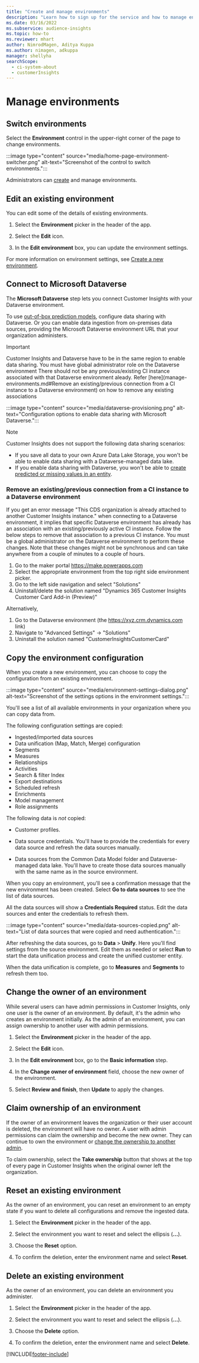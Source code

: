 ```yaml
---
title: "Create and manage environments"
description: "Learn how to sign up for the service and how to manage environments."
ms.date: 03/16/2022
ms.subservice: audience-insights
ms.topic: how-to
ms.reviewer: mhart
author: NimrodMagen, Aditya Kuppa
ms.author: nimagen, adkuppa
manager: shellyha
searchScope: 
  - ci-system-about
  - customerInsights
---
```


# Manage environments

## Switch environments

Select the **Environment** control in the upper-right corner of the page to change environments.

:::image type="content" source="media/home-page-environment-switcher.png" alt-text="Screenshot of the control to switch environments.":::

Administrators can [create](create-environment.md) and manage environments.

## Edit an existing environment

You can edit some of the details of existing environments.

1.	Select the **Environment** picker in the header of the app.

2.	Select the **Edit** icon.

3. In the **Edit environment** box, you can update the environment settings.

For more information on environment settings, see [Create a new environment](create-environment.md).

## Connect to Microsoft Dataverse
   
The **Microsoft Dataverse** step lets you connect Customer Insights with your Dataverse environment.

To use [out-of-box prediction models](predictions-overview.md#out-of-box-models), configure data sharing with Dataverse. Or you can enable data ingestion from on-premises data sources, providing the Microsoft Dataverse environment URL that your organization administers.

> [!IMPORTANT]
> Customer Insights and Dataverse have to be in the same region to enable data sharing.
> You must have global administrator role on the Dataverse environment
> There should not be any previous/existing CI instance associated with that Dataverse environment aleady. Refer [here](manage-environments.md#Remove an existing/previous connection from a CI instance to a Dataverse environment) on how to remove any existing associations

:::image type="content" source="media/dataverse-provisioning.png" alt-text="Configuration options to enable data sharing with Microsoft Dataverse.":::

> [!NOTE]
> Customer Insights does not support the following data sharing scenarios:
> - If you save all data to your own Azure Data Lake Storage, you won't be able to enable data sharing with a Dataverse-managed data lake.
> - If you enable data sharing with Dataverse, you won't be able to [create predicted or missing values in an entity](predictions.md).

### Remove an existing/previous connection from a CI instance to a Dataverse environment
If you get an error message "This CDS organization is already attached to another Customer Insights instance." when connecting to a Dataverse environment, it implies  that specific Dataverse environment has already has an association with an existing/previously active CI instance. Follow the below steps to remove that association to a previous CI instance. You must be a global administrator on the Dataverse environment to perform these changes. Note that these changes might not be synchronous and can take anywhere from a couple of minutes to a couple of hours.

1. Go to the maker portal https://make.powerapps.com
1. Select the appropriate environment from the top right side environment picker.
1. Go to the left side navigation and select "Solutions"
1. Uninstall/delete the solution named "Dynamics 365 Customer Insights Customer Card Add-in (Preview)"

Alternatively,
1. Go to the Dataverse environment (the https://xyz.crm.dynamics.com  link)
2. Navigate to "Advanced Settings" -> "Solutions"
3. Uninstall the solution named "CustomerInsightsCustomerCard"

## Copy the environment configuration

When you create a new environment, you can choose to copy the configuration from an existing environment. 

:::image type="content" source="media/environment-settings-dialog.png" alt-text="Screenshot of the settings options in the environment settings.":::

You'll see a list of all available environments in your organization where you can copy data from.

The following configuration settings are copied:

- Ingested/imported data sources
- Data unification (Map, Match, Merge) configuration
- Segments
- Measures
- Relationships
- Activities
- Search & filter Index
- Export destinations
- Scheduled refresh
- Enrichments
- Model management
- Role assignments

The following data is *not* copied:

- Customer profiles.
- Data source credentials. You'll have to provide the credentials for every data source and refresh the data sources manually.

- Data sources from the Common Data Model folder and Dataverse-managed data lake. You'll have to create those data sources manually with the same name as in the source environment.

When you copy an environment, you'll see a confirmation message that the new environment has been created. Select **Go to data sources** to see the list of data sources.

All the data sources will show a **Credentials Required** status. Edit the data sources and enter the credentials to refresh them.

:::image type="content" source="media/data-sources-copied.png" alt-text="List of data sources that were copied and need authentication.":::

After refreshing the data sources, go to **Data** > **Unify**. Here you'll find settings from the source environment. Edit them as needed or select **Run** to start the data unification process and create the unified customer entity.

When the data unification is complete, go to **Measures** and **Segments** to refresh them too.

## Change the owner of an environment

While several users can have admin permissions in Customer Insights, only one user is the owner of an environment. By default, it's the admin who creates an environment initially. As the admin of an environment, you can assign ownership to another user with admin permissions.

1. Select the **Environment** picker in the header of the app.

1. Select the **Edit** icon.

1. In the **Edit environment** box, go to the **Basic information** step.

1. In the **Change owner of environment** field, choose the new owner of the environment.  

1. Select **Review and finish**, then **Update** to apply the changes. 

## Claim ownership of an environment

If the owner of an environment leaves the organization or their user account is deleted, the environment will have no owner. A user with admin permissions can claim the ownership and become the new owner. They can continue to own the environment or [change the ownership to another admin](#change-the-owner-of-an-environment). 

To claim ownership, select the **Take ownership** button that shows at the top of every page in Customer Insights when the original owner left the organization.

## Reset an existing environment

As the owner of an environment, you can reset an environment to an empty state if you want to delete all configurations and remove the ingested data.

1.	Select the **Environment** picker in the header of the app. 

2.	Select the environment you want to reset and select the ellipsis (**...**). 

3. Choose the **Reset** option. 

4.	To confirm the deletion, enter the environment name and select **Reset**.

## Delete an existing environment

As the owner of an environment, you can delete an environment you administer.

1.	Select the **Environment** picker in the header of the app.

2.	Select the environment you want to reset and select the ellipsis (**...**). 

3. Choose the **Delete** option. 

4.	To confirm the deletion, enter the environment name and select **Delete**.


[!INCLUDE[footer-include](../includes/footer-banner.md)]
